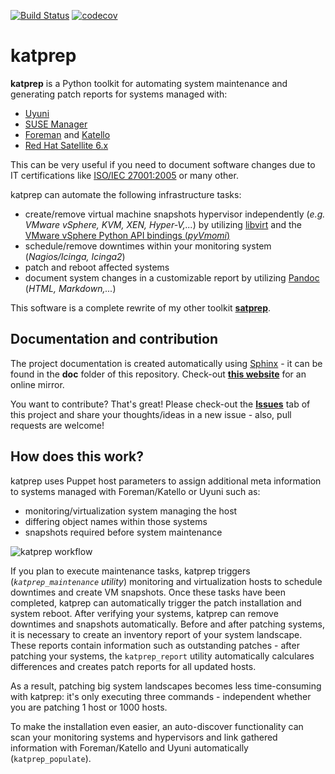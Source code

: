 [![Build Status](https://travis-ci.org/stdevel/katprep.svg?branch=master)](https://travis-ci.org/stdevel/katprep)
[![codecov](https://codecov.io/gh/stdevel/katprep/branch/master/graph/badge.svg)](https://codecov.io/gh/stdevel/katprep)

# katprep

**katprep** is a Python toolkit for automating system maintenance and generating patch reports for systems managed with:

- [Uyuni](https://uyuni-project.org/)
- [SUSE Manager](https://www.suse.com/products/suse-manager/)
- [Foreman](http://www.theforeman.org/) and [Katello](http://www.katello.org/)
- [Red Hat Satellite 6.x](http://www.redhat.com/products/enterprise-linux/satellite/)

This can be very useful if you need to document software changes due to IT certifications like [ISO/IEC 27001:2005](http://en.wikipedia.org/wiki/ISO/IEC_27001:2005) or many other.

katprep can automate the following infrastructure tasks:

- create/remove virtual machine snapshots hypervisor independently (*e.g. VMware vSphere, KVM, XEN, Hyper-V,...*) by utilizing [libvirt](http://www.libvirt.org) and the [VMware vSphere Python API bindings (*pyVmomi*)](https://github.com/vmware/pyvmomi)
- schedule/remove downtimes within your monitoring system (*Nagios/Icinga, Icinga2*)
- patch and reboot affected systems
- document system changes in a customizable report by utilizing [Pandoc](https://pypi.python.org/pypi/pypandoc) (*HTML, Markdown,...*)
  
This software is a complete rewrite of my other toolkit [**satprep**](https://github.com/stdevel/satprep).

## Documentation and contribution

The project documentation is created automatically using [Sphinx](http://www.sphinx-doc.org) - it can be found in the **doc** folder of this repository. Check-out [**this website**](https://stdevel.github.io/katprep/) for an online mirror.

You want to contribute? That's great! Please check-out the [**Issues**](https://github.com/stdevel/katprep/issues) tab of this project and share your thoughts/ideas in a new issue - also, pull requests are welcome!

## How does this work?

katprep uses Puppet host parameters to assign additional meta information to systems managed with Foreman/Katello or Uyuni such as:

- monitoring/virtualization system managing the host
- differing object names within those systems
- snapshots required before system maintenance

![katprep workflow](https://raw.githubusercontent.com/stdevel/katprep/master/katprep_workflow.jpg "katprep workflow")

If you plan to execute maintenance tasks, katprep triggers (*`katprep_maintenance` utility*) monitoring and virtualization hosts to schedule downtimes and create VM snapshots. Once these tasks have been completed, katprep can automatically trigger the patch installation and system reboot. After verifying your systems, katprep can remove downtimes and snapshots automatically. Before and after patching systems, it is necessary to create an inventory report of your system landscape. These reports contain information such as outstanding patches - after patching your systems, the `katprep_report` utility automatically calculares differences and creates patch reports for all updated hosts.

As a result, patching big system landscapes becomes less time-consuming with katprep: it's only executing three commands - independent whether you are patching 1 host or 1000 hosts.

To make the installation even easier, an auto-discover functionality can scan your monitoring systems and hypervisors and link gathered information with Foreman/Katello and Uyuni automatically (``katprep_populate``).
